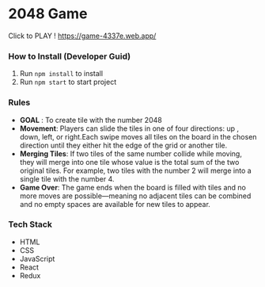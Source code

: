 # 2048 Game

Click to PLAY ! https://game-4337e.web.app/

### How to Install (Developer Guid)

1. Run `npm install` to install
2. Run `npm start` to start project

### Rules

- **GOAL** : To create tile with the number 2048
- **Movement**: Players can slide the tiles in one of four directions: up , down, left, or right.Each swipe moves all tiles on the board in the chosen direction until they either hit the edge of the grid or another tile.
- **Merging Tiles**: If two tiles of the same number collide while moving, they will merge into one tile whose value is the total sum of the two original tiles. For example, two tiles with the number 2 will merge into a single tile with the number 4.
- **Game Over**: The game ends when the board is filled with tiles and no more moves are possible—meaning no adjacent tiles can be combined and no empty spaces are available for new tiles to appear.

### Tech Stack

- HTML
- CSS
- JavaScript
- React
- Redux

